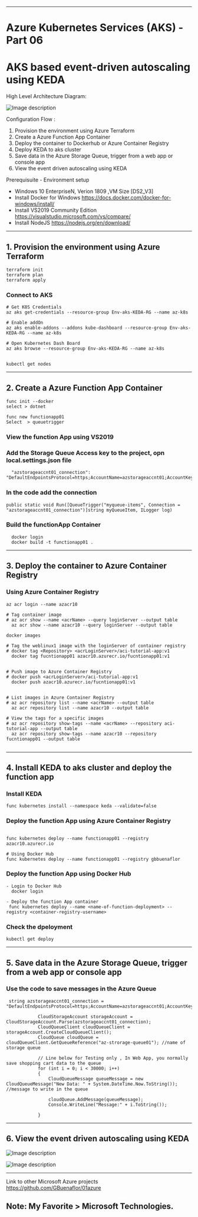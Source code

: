 ----------------------------------------------------------
# Azure Kubernetes Services (AKS) - Part 06
# AKS based event-driven autoscaling using KEDA

High Level Architecture Diagram:


![Image description](https://github.com/GBuenaflor/01azure-aks-keda/blob/master/Images/GB-AKS-KEDA03.png)



Configuration Flow :

1. Provision the environment using Azure Terraform
2. Create a Azure Function App Container
3. Deploy the container to Dockerhub or Azure Container Registry
4. Deploy KEDA to aks cluster
5. Save data in the Azure Storage Queue, trigger from a web app or console app
6. View the event driven autoscaling using KEDA

Prerequisuite - Environment setup

- Windows 10 EnterpriseN, Verion 1809 ,VM Size [DS2_V3]
- Install Docker for Windows
  https://docs.docker.com/docker-for-windows/install/  
- Install VS2019 Community Edition
  https://visualstudio.microsoft.com/vs/compare/
- Install NodeJS
  https://nodejs.org/en/download/

----------------------------------------------------------
## 1. Provision the environment using Azure Terraform

```
terraform init
terraform plan
terraform apply
```

### Connect to AKS

```
# Get K8S Credentials
az aks get-credentials --resource-group Env-aks-KEDA-RG --name az-k8s

# Enable addOn
az aks enable-addons --addons kube-dashboard --resource-group Env-aks-KEDA-RG --name az-k8s

# Open Kubernetes Dash Board
az aks browse --resource-group Env-aks-KEDA-RG --name az-k8s
   

kubectl get nodes
```

----------------------------------------------------------
## 2. Create a Azure Function App Container

```
func init --docker
select > dotnet

```


```
func new functionapp01
Select  > queuetrigger
```

### View the function App using VS2019
### Add the Storage Queue Access key to the project, opn local.settings.json file

```
  "azstorageaccnt01_connection": "DefaultEndpointsProtocol=https;AccountName=azstorageaccnt01;AccountKey=s9FysFde5b7D5GbrCWsgyYqLNNxw65xvFqdler10aibcvLC8sL2a0On96wQ/j08gxNSs65mBHpKAQ6nMB/CG6g==;EndpointSuffix=core.windows.net"
```


### In the code add the connection

```
public static void Run([QueueTrigger("myqueue-items", Connection = "azstorageaccnt01_connection")]string myQueueItem, ILogger log)
```
      

### Build the functionApp Container

```
  docker login
  docker build -t functionapp01 .
```

----------------------------------------------------------
## 3. Deploy the container to Azure Container Registry

### Using Azure Container Registry
```
az acr login --name azacr10

# Tag container image
# az acr show --name <acrName> --query loginServer --output table
  az acr show --name azacr10 --query loginServer --output table

docker images

# Tag the weblinux1 image with the loginServer of container registry
# docker tag <Repository> <acrLoginServer>/aci-tutorial-app:v1 
  docker tag fucntionapp01 azacr10.azurecr.io/fucntionapp01:v1


# Push image to Azure Container Registry
# docker push <acrLoginServer>/aci-tutorial-app:v1
  docker push azacr10.azurecr.io/fucntionapp01:v1


# List images in Azure Container Registry
# az acr repository list --name <acrName> --output table
  az acr repository list --name azacr10 --output table

# View the tags for a specific images
# az acr repository show-tags --name <acrName> --repository aci-tutorial-app --output table
  az acr repository show-tags --name azacr10 --repository fucntionapp01 --output table
 
```

----------------------------------------------------------
## 4. Install KEDA to aks cluster and deploy the function app 


### Install KEDA
```
func kubernetes install --namespace keda --validate=false
```

### Deploy the function App using Azure Container Registry
```

func kubernetes deploy --name functionapp01 --registry azacr10.azurecr.io

# Using Docker Hub 
func kubernetes deploy --name functionapp01 --registry gbbuenaflor

```
 
### Deploy the function App using Docker Hub 

```
- Login to Docker Hub
  docker login

- Deploy the function App container
 func kubernetes deploy --name <name-of-function-deployment> --registry <container-registry-username>

```
 
 
### Check the dpeloyment

```
kubectl get deploy
```

----------------------------------------------------------
## 5.  Save data in the Azure Storage Queue, trigger from a web app or console app

### Use the code to save messages in the Azure Queue

```
 string azstorageaccnt01_connection = "DefaultEndpointsProtocol=https;AccountName=azstorageaccnt01;AccountKey=s9FysFde5b7D5GbrCWsgyYqLNNxw65xvFqdler10aibcvLC8sL2a0On96wQ/j08gxNSs65mBHpKAQ6nMB/CG6g==;EndpointSuffix=core.windows.net";

            CloudStorageAccount storageAccount = CloudStorageAccount.Parse(azstorageaccnt01_connection);
            CloudQueueClient cloudQueueClient = storageAccount.CreateCloudQueueClient();
            CloudQueue cloudQueue = cloudQueueClient.GetQueueReference("az-strorage-queue01"); //name of storage queue

            // Line below for Testing only , In Web App, you normally save shopping cart data to the queue
            for (int i = 0; i < 30000; i++)
            {
                CloudQueueMessage queueMessage = new CloudQueueMessage("New Data: " + System.DateTime.Now.ToString()); //message to write in the queue

                cloudQueue.AddMessage(queueMessage);
                Console.WriteLine("Message:" + i.ToString());

            }

```

----------------------------------------------------------
## 6. View the event driven autoscaling using KEDA


![Image description](https://github.com/GBuenaflor/01azure-aks-keda/blob/master/Images/GB-AKS-KEDA04.png)

![Image description](https://github.com/GBuenaflor/01azure-aks-keda/blob/master/Images/GB-AKS-KEDA05.png)



----------------------------------------------------------

 
Link to other Microsoft Azure projects
https://github.com/GBuenaflor/01azure
</br>

Note: My Favorite > Microsoft Technologies.
----------------------------------------------------------
